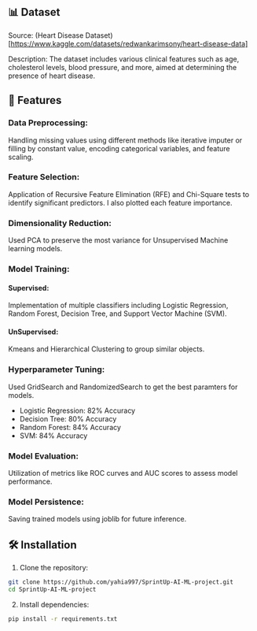 ## 📊 Dataset
Source: (Heart Disease Dataset)[https://www.kaggle.com/datasets/redwankarimsony/heart-disease-data]

Description: The dataset includes various clinical features such as age, cholesterol levels, blood pressure, and more, aimed at determining the presence of heart disease.

## 🚀 Features
### Data Preprocessing:
Handling missing values using different methods like iterative imputer or filling by constant value, encoding categorical variables, and feature scaling.

### Feature Selection:
Application of Recursive Feature Elimination (RFE) and Chi-Square tests to identify significant predictors. I also plotted each feature importance.

### Dimensionality Reduction:
Used PCA to preserve the most variance for Unsupervised Machine learning models.

### Model Training:
#### Supervised:
Implementation of multiple classifiers including Logistic Regression, Random Forest, Decision Tree, and Support Vector Machine (SVM).

#### UnSupervised:
Kmeans and Hierarchical Clustering to group similar objects.

### Hyperparameter Tuning:
Used GridSearch and RandomizedSearch to get the best paramters for models.

- Logistic Regression: 82% Accuracy
- Decision Tree: 80% Accuracy
- Random Forest: 84% Accuracy
- SVM: 84% Accuracy

### Model Evaluation:
Utilization of metrics like ROC curves and AUC scores to assess model performance.

### Model Persistence:
Saving trained models using joblib for future inference.

## 🛠️ Installation
1. Clone the repository:
```bash
git clone https://github.com/yahia997/SprintUp-AI-ML-project.git
cd SprintUp-AI-ML-project
```
2. Install dependencies:
```bash
pip install -r requirements.txt
```